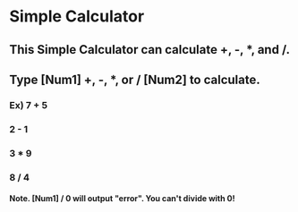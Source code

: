 # Simple Calculator
## This Simple Calculator can calculate +, -, *, and /.
## Type [Num1] +, -, *, or / [Num2] to calculate.
### Ex) 7 + 5
### 2 - 1
### 3 * 9
### 8 / 4
#### Note. [Num1] / 0 will output "error". You can't divide with 0!
